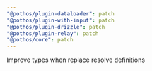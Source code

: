 ```yaml
---
"@pothos/plugin-dataloader": patch
"@pothos/plugin-with-input": patch
"@pothos/plugin-drizzle": patch
"@pothos/plugin-relay": patch
"@pothos/core": patch
---
```


Improve types when replace resolve definitions
